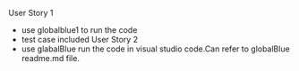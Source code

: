 User Story 1 
- use globalblue1 to run the code
- test case included
User Story 2
- use glabalBlue run the code in visual studio code.Can refer to globalBlue readme.md file.
